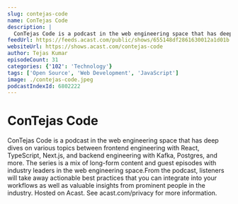 ```yaml
---
slug: contejas-code
name: ConTejas Code
description: |
  ConTejas Code is a podcast in the web engineering space that has deep dives on various topics between frontend engineering with React, TypeScript, Next.js, and backend engineering with Kafka, Postgres, and more. The series is a mix of long-form content and guest episodes with industry leaders in the web engineering space.From the podcast, listeners will take away actionable best practices that you can integrate into your workflows as well as valuable insights from prominent people in the industry. Hosted on Acast. See acast.com/privacy for more information.
feedUrl: https://feeds.acast.com/public/shows/655148df2861630012a1d01b
websiteUrl: https://shows.acast.com/contejas-code
author: Tejas Kumar
episodeCount: 31
categories: {'102': 'Technology'}
tags: ['Open Source', 'Web Development', 'JavaScript']
image: ./contejas-code.jpeg
podcastIndexId: 6802222
---
```

# ConTejas Code

ConTejas Code is a podcast in the web engineering space that has deep dives on various topics between frontend engineering with React, TypeScript, Next.js, and backend engineering with Kafka, Postgres, and more. The series is a mix of long-form content and guest episodes with industry leaders in the web engineering space.From the podcast, listeners will take away actionable best practices that you can integrate into your workflows as well as valuable insights from prominent people in the industry. Hosted on Acast. See acast.com/privacy for more information.
